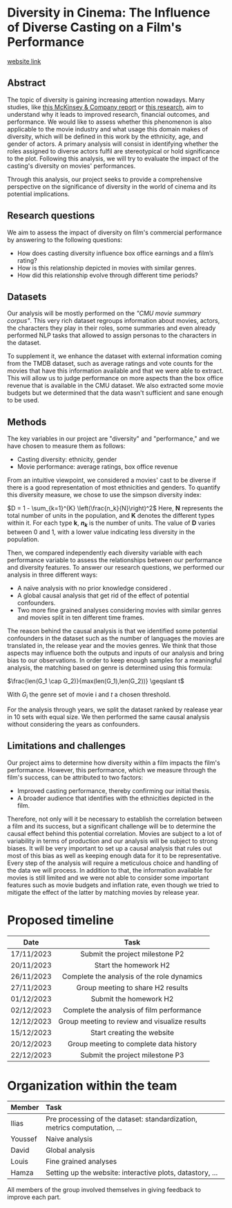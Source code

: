 # Diversity in Cinema: The Influence of Diverse Casting on a Film's Performance

[website link](https://hmorchid.github.io/ada-project-analytixxperts2023/)

## Abstract 

The topic of diversity is gaining increasing attention nowadays. Many studies, like [this McKinsey & Company report](https://www.mckinsey.com/capabilities/people-and-organizational-performance/our-insights/why-diversity-matters
) or [this research](https://journals.sagepub.com/doi/abs/10.1177/0146167208328062), aim to understand why it leads to improved research, financial outcomes, and performance. We would like to assess whether this phenomenon is also applicable to the movie industry and what usage this domain makes of diversity, which will be defined in this work by the ethnicity, age, and gender of actors.
A primary analysis will consist in identifying whether the roles assigned to diverse actors fulfil are stereotypical or hold significance to the plot.
Following this analysis, we will try to evaluate the impact of the casting's diversity on movies' performances.

Through this analysis, our project seeks to provide a comprehensive perspective on the significance of diversity in the world of cinema and its potential implications.

## Research questions 

We aim to assess the impact of diversity on film's commercial performance by answering to the following questions:
- How does casting diversity influence box office earnings and a film’s rating?
- How is this relationship depicted in movies with similar genres.
- How did this relationship evolve through different time periods?

## Datasets 

Our analysis will be mostly performed on the _"CMU movie summary corpus"_. This very rich dataset regroups information about movies, actors, the characters they play in their roles, some summaries and even already performed NLP tasks that allowed to assign personas to the characters in the dataset. 

To supplement it, we enhance the dataset with external information coming from the TMDB dataset, such as average ratings and vote counts for the movies that have this information available and that we were able to extract. This will allow us to judge performance on more aspects than the box office revenue that is available in the CMU dataset. We also extracted some movie budgets but we determined that the data wasn't sufficient and sane enough to be used.

## Methods 

The key variables in our project are "diversity" and "performance," and we have chosen to measure them as follows:
- Casting diversity: ethnicity, gender
- Movie performance: average ratings, box office revenue

From an intuitive viewpoint, we considered a movies' cast to be diverse if there is a good representation of most ethnicities and genders. To quantify this diversity measure, we chose to use the simpson diversity index:

$D = 1 - \sum_{k=1}^{K} \left(\frac{n_k}{N}\right)^2$
Here, **N** represents the total number of units in the population, and **K** denotes the different types within it. For each type **k**, **$n_k$** is the number of units. The value of **D** varies between 0 and 1, with a lower value indicating less diversity in the population.

Then, we compared independently each diversity variable with each performance variable to assess the relationships between our performance and diversity features. To answer our research questions, we performed our analysis in three different ways:
- A naïve analysis with no prior knowledge considered .
- A global causal analysis that get rid of the effect of potential confounders.
- Two more fine grained analyses considering movies with similar genres and movies split in ten different time frames.

The reason behind the causal analysis is that we identified some potential confounders in the dataset such as the number of languages the movies are translated in, the release year and the movies genres. We think that those aspects may influence both the outputs and inputs of our analysis and bring bias to our observations. In order to keep enough samples for a meaningful analysis, the matching based on genre is determined using this formula:

$\frac{len(G_1 \cap G_2)}{max(len(G_1),len(G_2))} \geqslant t$

With $G_i$ the genre set of movie i and $t$ a chosen threshold.

For the analysis through years, we split the dataset ranked by realease year in 10 sets with equal size. We then performed the same causal analysis without considering the years as confounders.


## Limitations and challenges 

Our project aims to determine how diversity within a film impacts the film's performance. However, this performance, which we measure through the film's success, can be attributed to two factors:

* Improved casting performance, thereby confirming our initial thesis.
* A broader audience that identifies with the ethnicities depicted in the film.

Therefore, not only will it be necessary to establish the correlation between a film and its success, but a significant challenge will be to determine the causal effect behind this potential correlation. Movies are subject to a lot of variability in terms of production and our analysis will be subject to strong biases. It will be very important to set up a causal analysis that rules out most of this bias as well as keeping enough data for it to be representative. Every step of the analysis will require a meticulous choice and handling of the data we will process. In addition to that, the information available for movies is still limited and we were not able to consider some important features such as movie budgets and inflation rate, even though we tried to mitigate the effect of the latter by matching movies by release year.

# Proposed timeline

Date | Task
:---:|:---:
17/11/2023|Submit the project milestone P2
20/11/2023|Start the homework H2
26/11/2023|Complete the analysis of the role dynamics
27/11/2023|Group meeting to share H2 results
01/12/2023|Submit the homework H2
02/12/2023|Complete the analysis of film performance
12/12/2023|Group meeting to review and visualize results
15/12/2023|Start creating the website
20/12/2023|Group meeting to complete data history
22/12/2023|Submit the project milestone P3

# Organization within the team

Member | Task
:----|:----
Ilias|Pre processing of the dataset: standardization, metrics computation, ...
Youssef|Naive analysis
David|Global analysis
Louis|Fine grained analyses
Hamza|Setting up the website: interactive plots, datastory, ...

All members of the group involved themselves in giving feedback to improve each part.
